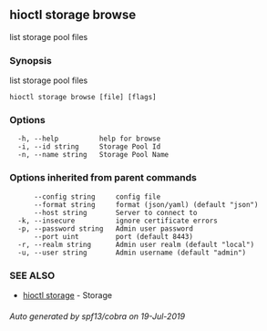 ## hioctl storage browse

list storage pool files

### Synopsis

list storage pool files

```
hioctl storage browse [file] [flags]
```

### Options

```
  -h, --help          help for browse
  -i, --id string     Storage Pool Id
  -n, --name string   Storage Pool Name
```

### Options inherited from parent commands

```
      --config string     config file
      --format string     format (json/yaml) (default "json")
      --host string       Server to connect to
  -k, --insecure          ignore certificate errors
  -p, --password string   Admin user password
      --port uint         port (default 8443)
  -r, --realm string      Admin user realm (default "local")
  -u, --user string       Admin username (default "admin")
```

### SEE ALSO

* [hioctl storage](hioctl_storage.md)	 - Storage

###### Auto generated by spf13/cobra on 19-Jul-2019
